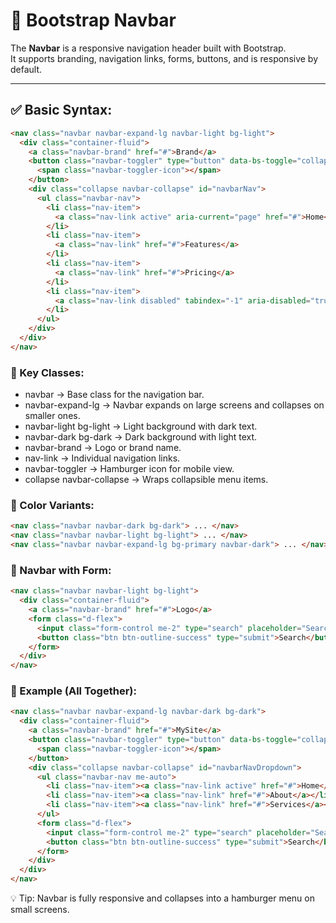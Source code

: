 # 🔹 Bootstrap Navbar

The **Navbar** is a responsive navigation header built with Bootstrap.  
It supports branding, navigation links, forms, buttons, and is responsive by default.

---

## ✅ Basic Syntax:

```html
<nav class="navbar navbar-expand-lg navbar-light bg-light">
  <div class="container-fluid">
    <a class="navbar-brand" href="#">Brand</a>
    <button class="navbar-toggler" type="button" data-bs-toggle="collapse" data-bs-target="#navbarNav" aria-controls="navbarNav" aria-expanded="false" aria-label="Toggle navigation">
      <span class="navbar-toggler-icon"></span>
    </button>
    <div class="collapse navbar-collapse" id="navbarNav">
      <ul class="navbar-nav">
        <li class="nav-item">
          <a class="nav-link active" aria-current="page" href="#">Home</a>
        </li>
        <li class="nav-item">
          <a class="nav-link" href="#">Features</a>
        </li>
        <li class="nav-item">
          <a class="nav-link" href="#">Pricing</a>
        </li>
        <li class="nav-item">
          <a class="nav-link disabled" tabindex="-1" aria-disabled="true">Disabled</a>
        </li>
      </ul>
    </div>
  </div>
</nav>
```

### 🧩 Key Classes:
- navbar → Base class for the navigation bar.
- navbar-expand-lg → Navbar expands on large screens and collapses on smaller ones.
- navbar-light bg-light → Light background with dark text.
- navbar-dark bg-dark → Dark background with light text.
- navbar-brand → Logo or brand name.
- nav-link → Individual navigation links.
- navbar-toggler → Hamburger icon for mobile view.
- collapse navbar-collapse → Wraps collapsible menu items.

### 🎨 Color Variants:
```html
<nav class="navbar navbar-dark bg-dark"> ... </nav>
<nav class="navbar navbar-light bg-light"> ... </nav>
<nav class="navbar navbar-expand-lg bg-primary navbar-dark"> ... </nav>
```

### 📌 Navbar with Form:
```html
<nav class="navbar navbar-light bg-light">
  <div class="container-fluid">
    <a class="navbar-brand" href="#">Logo</a>
    <form class="d-flex">
      <input class="form-control me-2" type="search" placeholder="Search" aria-label="Search">
      <button class="btn btn-outline-success" type="submit">Search</button>
    </form>
  </div>
</nav>
```

### 🔄 Example (All Together):
```html
<nav class="navbar navbar-expand-lg navbar-dark bg-dark">
  <div class="container-fluid">
    <a class="navbar-brand" href="#">MySite</a>
    <button class="navbar-toggler" type="button" data-bs-toggle="collapse" data-bs-target="#navbarNavDropdown">
      <span class="navbar-toggler-icon"></span>
    </button>
    <div class="collapse navbar-collapse" id="navbarNavDropdown">
      <ul class="navbar-nav me-auto">
        <li class="nav-item"><a class="nav-link active" href="#">Home</a></li>
        <li class="nav-item"><a class="nav-link" href="#">About</a></li>
        <li class="nav-item"><a class="nav-link" href="#">Services</a></li>
      </ul>
      <form class="d-flex">
        <input class="form-control me-2" type="search" placeholder="Search">
        <button class="btn btn-outline-success" type="submit">Search</button>
      </form>
    </div>
  </div>
</nav>
```

💡 Tip: Navbar is fully responsive and collapses into a hamburger menu on small screens.
